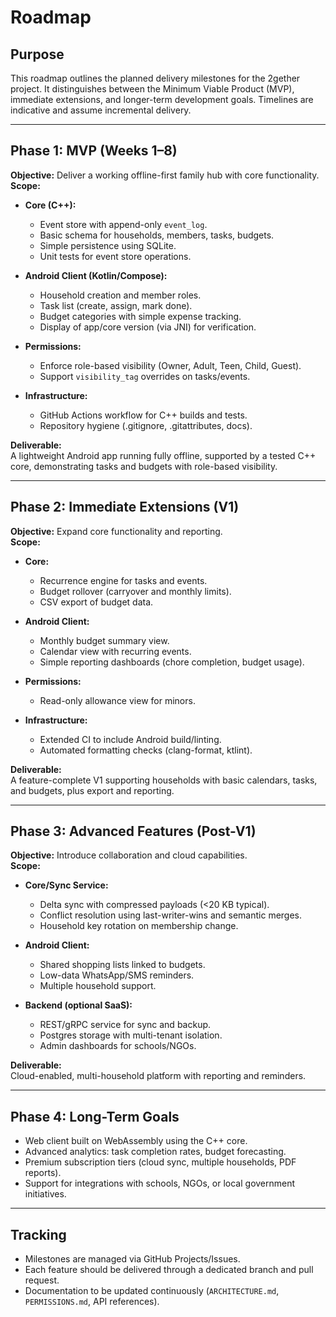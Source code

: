 # Roadmap

## Purpose

This roadmap outlines the planned delivery milestones for the 2gether project. It distinguishes between the Minimum Viable Product (MVP), immediate extensions, and longer-term development goals. Timelines are indicative and assume incremental delivery.

---

## Phase 1: MVP (Weeks 1–8)

**Objective:** Deliver a working offline-first family hub with core functionality.  
**Scope:**

- **Core (C++):**
  - Event store with append-only `event_log`.
  - Basic schema for households, members, tasks, budgets.
  - Simple persistence using SQLite.
  - Unit tests for event store operations.

- **Android Client (Kotlin/Compose):**
  - Household creation and member roles.
  - Task list (create, assign, mark done).
  - Budget categories with simple expense tracking.
  - Display of app/core version (via JNI) for verification.

- **Permissions:**
  - Enforce role-based visibility (Owner, Adult, Teen, Child, Guest).
  - Support `visibility_tag` overrides on tasks/events.

- **Infrastructure:**
  - GitHub Actions workflow for C++ builds and tests.
  - Repository hygiene (.gitignore, .gitattributes, docs).

**Deliverable:**  
A lightweight Android app running fully offline, supported by a tested C++ core, demonstrating tasks and budgets with role-based visibility.

---

## Phase 2: Immediate Extensions (V1)

**Objective:** Expand core functionality and reporting.  
**Scope:**

- **Core:**
  - Recurrence engine for tasks and events.
  - Budget rollover (carryover and monthly limits).
  - CSV export of budget data.

- **Android Client:**
  - Monthly budget summary view.
  - Calendar view with recurring events.
  - Simple reporting dashboards (chore completion, budget usage).

- **Permissions:**
  - Read-only allowance view for minors.

- **Infrastructure:**
  - Extended CI to include Android build/linting.
  - Automated formatting checks (clang-format, ktlint).

**Deliverable:**  
A feature-complete V1 supporting households with basic calendars, tasks, and budgets, plus export and reporting.

---

## Phase 3: Advanced Features (Post-V1)

**Objective:** Introduce collaboration and cloud capabilities.  
**Scope:**

- **Core/Sync Service:**
  - Delta sync with compressed payloads (<20 KB typical).
  - Conflict resolution using last-writer-wins and semantic merges.
  - Household key rotation on membership change.

- **Android Client:**
  - Shared shopping lists linked to budgets.
  - Low-data WhatsApp/SMS reminders.
  - Multiple household support.

- **Backend (optional SaaS):**
  - REST/gRPC service for sync and backup.
  - Postgres storage with multi-tenant isolation.
  - Admin dashboards for schools/NGOs.

**Deliverable:**  
Cloud-enabled, multi-household platform with reporting and reminders.

---

## Phase 4: Long-Term Goals

- Web client built on WebAssembly using the C++ core.
- Advanced analytics: task completion rates, budget forecasting.
- Premium subscription tiers (cloud sync, multiple households, PDF reports).
- Support for integrations with schools, NGOs, or local government initiatives.

---

## Tracking

- Milestones are managed via GitHub Projects/Issues.
- Each feature should be delivered through a dedicated branch and pull request.
- Documentation to be updated continuously (`ARCHITECTURE.md`, `PERMISSIONS.md`, API references).
